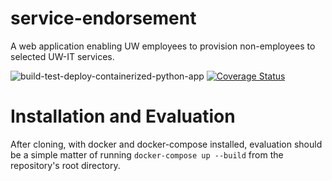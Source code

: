 # service-endorsement
A web application enabling UW employees to provision non-employees to selected UW-IT services.

![build-test-deploy-containerized-python-app](https://github.com/uw-it-aca/service-endorsement/workflows/build-test-deploy-containerized-python-app/badge.svg)
[![Coverage Status](https://coveralls.io/repos/uw-it-aca/service-endorsement/badge.png?branch=master)](https://coveralls.io/r/uw-it-aca/service-endorsement?branch=master)

# Installation and Evaluation

After cloning, with docker and docker-compose installed, evaluation should be a simple matter of running `docker-compose up --build` from the repository's root directory.
